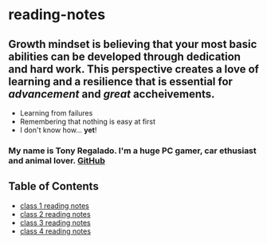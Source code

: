 # reading-notes


## Growth mindset is believing that your most basic abilities can be developed through dedication and hard work. This perspective creates a love of learning and a resilience that is essential for *advancement* and *great* accheivements. 

- Learning from failures
- Remembering that nothing is easy at first
- I don't know how... **yet**!

### My name is Tony Regalado. I'm a huge PC gamer, car ethusiast and animal lover. [GitHub](https://github.com/Edward-Regalado)

## Table of Contents  
- [class 1 reading notes](class1.md)
- [class 2 reading notes](class2.md)
- [class 3 reading notes](calss3.md)
- [class 4 reading notes](class4.md)